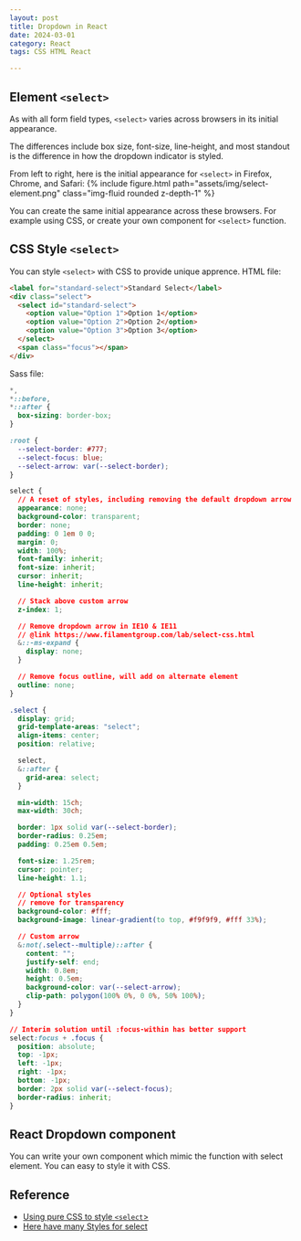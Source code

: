 ```yaml
---
layout: post
title: Dropdown in React
date: 2024-03-01
category: React
tags: CSS HTML React

---
```


## Element `<select>`
As with all form field types, `<select>` varies across browsers in its initial appearance.

The differences include box size, font-size, line-height, and most standout is the difference in how the dropdown indicator is styled.

From left to right, here is the initial appearance for `<select>` in Firefox, Chrome, and Safari:
{% include figure.html path="assets/img/select-element.png" class="img-fluid rounded z-depth-1" %}

You can create the same initial appearance across these browsers. For example using CSS, or create your own component for `<select>` function.

## CSS Style `<select>`

You can style `<select>` with CSS to provide unique apprence. 
HTML file: 
```html
<label for="standard-select">Standard Select</label>
<div class="select">
  <select id="standard-select">
    <option value="Option 1">Option 1</option>
    <option value="Option 2">Option 2</option>
    <option value="Option 3">Option 3</option>
  </select>
  <span class="focus"></span>
</div>
```
Sass file:
```css
*,
*::before,
*::after {
  box-sizing: border-box;
}

:root {
  --select-border: #777;
  --select-focus: blue;
  --select-arrow: var(--select-border);
}

select {
  // A reset of styles, including removing the default dropdown arrow
  appearance: none;
  background-color: transparent;
  border: none;
  padding: 0 1em 0 0;
  margin: 0;
  width: 100%;
  font-family: inherit;
  font-size: inherit;
  cursor: inherit;
  line-height: inherit;

  // Stack above custom arrow
  z-index: 1;

  // Remove dropdown arrow in IE10 & IE11
  // @link https://www.filamentgroup.com/lab/select-css.html
  &::-ms-expand {
    display: none;
  }

  // Remove focus outline, will add on alternate element
  outline: none;
}

.select {
  display: grid;
  grid-template-areas: "select";
  align-items: center;
  position: relative;

  select,
  &::after {
    grid-area: select;
  }

  min-width: 15ch;
  max-width: 30ch;

  border: 1px solid var(--select-border);
  border-radius: 0.25em;
  padding: 0.25em 0.5em;

  font-size: 1.25rem;
  cursor: pointer;
  line-height: 1.1;

  // Optional styles
  // remove for transparency
  background-color: #fff;
  background-image: linear-gradient(to top, #f9f9f9, #fff 33%);

  // Custom arrow
  &:not(.select--multiple)::after {
    content: "";
    justify-self: end;
    width: 0.8em;
    height: 0.5em;
    background-color: var(--select-arrow);
    clip-path: polygon(100% 0%, 0 0%, 50% 100%);
  }
}

// Interim solution until :focus-within has better support
select:focus + .focus {
  position: absolute;
  top: -1px;
  left: -1px;
  right: -1px;
  bottom: -1px;
  border: 2px solid var(--select-focus);
  border-radius: inherit;
}
```

## React Dropdown component

You can write your own component which mimic the function with select element.
You can easy to style it with CSS. 

## Reference

- [Using pure CSS to style `<select`>](https://moderncss.dev/custom-select-styles-with-pure-css/)
- [Here have many Styles for select](https://www.sliderrevolution.com/resources/css-select-styles/)